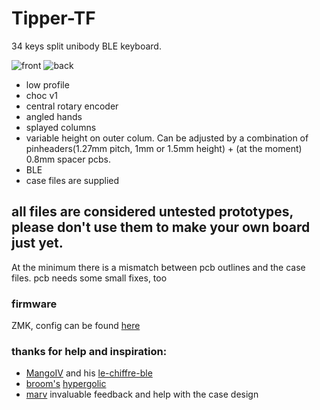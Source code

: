 # Tipper-TF
34 keys split unibody BLE keyboard. 

![front](https://raw.githubusercontent.com/weteor/Tipper-TF/main/img/case_top.jpg)
![back](https://raw.githubusercontent.com/weteor/Tipper-TF/main/img/case_inner.jpg)

- low profile
- choc v1
- central rotary encoder
- angled hands
- splayed columns
- variable height on outer colum. Can be adjusted by a combination of pinheaders(1.27mm pitch, 1mm or 1.5mm height) + (at the moment) 0.8mm spacer pcbs.
- BLE
- case files are supplied

## all files are considered untested prototypes, please don't use them to make your own board just yet. 
At the minimum there is a mismatch between pcb outlines and the case files. pcb needs some small fixes, too

### firmware 
ZMK, config can be found [here](https://github.com/weteor/Tipper_TF-Config)

### thanks for help and inspiration:
- [MangoIV](https://github.com/MangoIV/) and his [le-chiffre-ble](https://github.com/MangoIV/le_chiff_ble)
- [broom's](https://github.com/davidphilipbarr) [hypergolic](https://github.com/davidphilipbarr/hypergolic)
- [marv](https://github.com/MarvFPV) invaluable feedback and help with the case design
